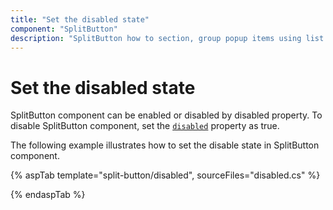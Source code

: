 ```yaml
---
title: "Set the disabled state"
component: "SplitButton"
description: "SplitButton how to section, group popup items using list view component, dialog open on popup item click."
---
```


# Set the disabled state

SplitButton component can be enabled or disabled by disabled property. To disable SplitButton component, set the [`disabled`](https://help.syncfusion.com/cr/aspnetcore-js2/Syncfusion.EJ2.SplitButtons.SplitButton.html#Syncfusion_EJ2_SplitButtons_SplitButton_Disabled) property as true.

The following example illustrates how to set the disable state in SplitButton component.

{% aspTab template="split-button/disabled", sourceFiles="disabled.cs" %}

{% endaspTab %}